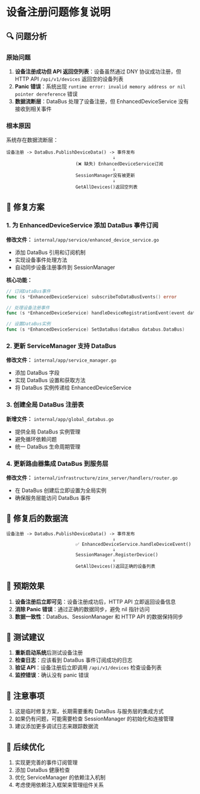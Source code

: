 # 设备注册问题修复说明

## 🔍 问题分析

### 原始问题

1. **设备注册成功但 API 返回空列表**：设备虽然通过 DNY 协议成功注册，但 HTTP API `/api/v1/devices` 返回空的设备列表
2. **Panic 错误**：系统出现 `runtime error: invalid memory address or nil pointer dereference` 错误
3. **数据流断层**：DataBus 处理了设备注册，但 EnhancedDeviceService 没有接收到相关事件

### 根本原因

系统存在数据流断层：

```
设备注册 -> DataBus.PublishDeviceData() -> 事件发布
                                        ↓
                          (❌ 缺失) EnhancedDeviceService订阅
                                        ↓
                          SessionManager没有被更新
                                        ↓
                          GetAllDevices()返回空列表
```

## 🔧 修复方案

### 1. 为 EnhancedDeviceService 添加 DataBus 事件订阅

**修改文件：** `internal/app/service/enhanced_device_service.go`

- 添加 DataBus 引用和订阅机制
- 实现设备事件处理方法
- 自动同步设备注册事件到 SessionManager

**核心功能：**

```go
// 订阅DataBus事件
func (s *EnhancedDeviceService) subscribeToDataBusEvents() error

// 处理设备注册事件
func (s *EnhancedDeviceService) handleDeviceRegistrationEvent(event databus.DeviceEvent)

// 设置DataBus实例
func (s *EnhancedDeviceService) SetDataBus(dataBus databus.DataBus)
```

### 2. 更新 ServiceManager 支持 DataBus

**修改文件：** `internal/app/service_manager.go`

- 添加 DataBus 字段
- 实现 DataBus 设置和获取方法
- 将 DataBus 实例传递给 EnhancedDeviceService

### 3. 创建全局 DataBus 注册表

**新增文件：** `internal/app/global_databus.go`

- 提供全局 DataBus 实例管理
- 避免循环依赖问题
- 统一 DataBus 生命周期管理

### 4. 更新路由器集成 DataBus 到服务层

**修改文件：** `internal/infrastructure/zinx_server/handlers/router.go`

- 在 DataBus 创建后立即设置为全局实例
- 确保服务层能访问 DataBus 事件

## 🔄 修复后的数据流

```
设备注册 -> DataBus.PublishDeviceData() -> 事件发布
                                        ↓
                          ✅ EnhancedDeviceService.handleDeviceEvent()
                                        ↓
                          SessionManager.RegisterDevice()
                                        ↓
                          GetAllDevices()返回正确的设备列表
```

## 🚀 预期效果

1. **设备注册后立即可见**：设备注册成功后，HTTP API 立即返回设备信息
2. **消除 Panic 错误**：通过正确的数据同步，避免 nil 指针访问
3. **数据一致性**：DataBus、SessionManager 和 HTTP API 的数据保持同步

## 🧪 测试建议

1. **重新启动系统**后测试设备注册
2. **检查日志**：应该看到 DataBus 事件订阅成功的日志
3. **验证 API**：设备注册后立即调用 `/api/v1/devices` 检查设备列表
4. **监控错误**：确认没有 panic 错误

## 📝 注意事项

1. 这是临时修复方案，长期需要重构 DataBus 与服务层的集成方式
2. 如果仍有问题，可能需要检查 SessionManager 的初始化和连接管理
3. 建议添加更多调试日志来跟踪数据流

## 🔄 后续优化

1. 实现更完善的事件订阅管理
2. 添加 DataBus 健康检查
3. 优化 ServiceManager 的依赖注入机制
4. 考虑使用依赖注入框架来管理组件关系
